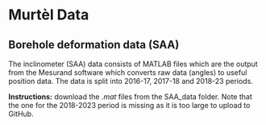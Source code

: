 # Murtèl Data

## Borehole deformation data (SAA)

The inclinometer (SAA) data consists of MATLAB files which are the output from the Mesurand software which converts raw data (angles) to useful position data. The data is split into 2016-17, 2017-18 and 2018-23 periods. 

**Instructions:** download the _.mat_ files from the SAA_data folder. Note that the one for the 2018-2023 period is missing as it is too large to upload to GitHub. 
